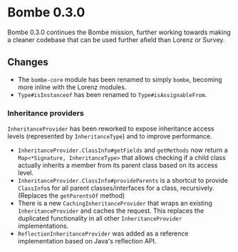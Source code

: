 Bombe 0.3.0
===========

Bombe 0.3.0 continues the Bombe mission, further working towards making a cleaner codebase
that can be used further afield than Lorenz or Survey.

## Changes

- The `bombe-core` module has been renamed to simply `bombe`, becoming more inline with the
  Lorenz modules.
- `Type#isInstanceof` has been renamed to `Type#isAssignableFrom`.

### Inheritance providers
`InheritanceProvider` has been reworked to expose inheritance access levels (represented
by `InheritanceType`) and to improve performance.

- `InheritanceProvider.ClassInfo#getFields` and `getMethods` now return a
  `Map<*Signature, InheritanceType>` that allows checking if a child class actually inherits
  a member from its parent class based on its access level.
- `InheritanceProvider.ClassInfo#provideParents` is a shortcut to provide `ClassInfo`s for all
  parent classes/interfaces for a class, recursively. (Replaces the `getParentsOf` method)
- There is a new `CachingInheritanceProvider` that wraps an existing `InheritanceProvider` and
  caches the request. This replaces the duplicated functionality in all other
  `InheritanceProvider` implementations.
- `ReflectionInheritanceProvider` was added as a reference implementation based on Java's
  reflection API.
 
